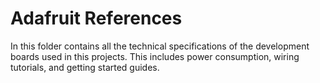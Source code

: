 # Adafruit References
In this folder contains all the technical specifications of the development boards used in this projects. This includes power consumption, wiring tutorials, and getting started guides. 
